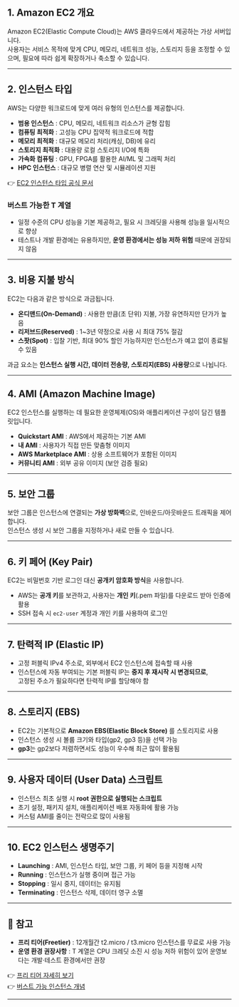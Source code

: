## 1. Amazon EC2 개요
Amazon EC2(Elastic Compute Cloud)는 AWS 클라우드에서 제공하는 가상 서버입니다.  
사용자는 서비스 목적에 맞게 CPU, 메모리, 네트워크 성능, 스토리지 등을 조정할 수 있으며, 필요에 따라 쉽게 확장하거나 축소할 수 있습니다.

---

## 2. 인스턴스 타입
AWS는 다양한 워크로드에 맞게 여러 유형의 인스턴스를 제공합니다.

- **범용 인스턴스** : CPU, 메모리, 네트워크 리소스가 균형 잡힘  
- **컴퓨팅 최적화** : 고성능 CPU 집약적 워크로드에 적합  
- **메모리 최적화** : 대규모 메모리 처리(캐싱, DB)에 유리  
- **스토리지 최적화** : 대용량 로컬 스토리지 I/O에 특화  
- **가속화 컴퓨팅** : GPU, FPGA를 활용한 AI/ML 및 그래픽 처리  
- **HPC 인스턴스** : 대규모 병렬 연산 및 시뮬레이션 지원  

👉 [EC2 인스턴스 타입 공식 문서](https://aws.amazon.com/ko/ec2/instance-types/)

### 버스트 가능한 T 계열
- 일정 수준의 CPU 성능을 기본 제공하고, 필요 시 크레딧을 사용해 성능을 일시적으로 향상  
- 테스트나 개발 환경에는 유용하지만, **운영 환경에서는 성능 저하 위험** 때문에 권장되지 않음  

---

## 3. 비용 지불 방식
EC2는 다음과 같은 방식으로 과금됩니다.

- **온디맨드(On-Demand)** : 사용한 만큼(초 단위) 지불, 가장 유연하지만 단가가 높음  
- **리저브드(Reserved)** : 1~3년 약정으로 사용 시 최대 75% 절감  
- **스팟(Spot)** : 입찰 기반, 최대 90% 할인 가능하지만 인스턴스가 예고 없이 종료될 수 있음  

과금 요소는 **인스턴스 실행 시간, 데이터 전송량, 스토리지(EBS) 사용량**으로 나뉩니다.  

---

## 4. AMI (Amazon Machine Image)
EC2 인스턴스를 실행하는 데 필요한 운영체제(OS)와 애플리케이션 구성이 담긴 템플릿입니다.

- **Quickstart AMI** : AWS에서 제공하는 기본 AMI  
- **내 AMI** : 사용자가 직접 만든 맞춤형 이미지  
- **AWS Marketplace AMI** : 상용 소프트웨어가 포함된 이미지  
- **커뮤니티 AMI** : 외부 공유 이미지 (보안 검증 필요)  

---

## 5. 보안 그룹
보안 그룹은 인스턴스에 연결되는 **가상 방화벽**으로, 인바운드/아웃바운드 트래픽을 제어합니다.  
인스턴스 생성 시 보안 그룹을 지정하거나 새로 만들 수 있습니다.  

---

## 6. 키 페어 (Key Pair)
EC2는 비밀번호 기반 로그인 대신 **공개키 암호화 방식**을 사용합니다.

- AWS는 **공개 키**를 보관하고, 사용자는 **개인 키**(.pem 파일)를 다운로드 받아 인증에 활용  
- SSH 접속 시 `ec2-user` 계정과 개인 키를 사용하여 로그인  

---

## 7. 탄력적 IP (Elastic IP)
- 고정 퍼블릭 IPv4 주소로, 외부에서 EC2 인스턴스에 접속할 때 사용  
- 인스턴스에 자동 부여되는 기본 퍼블릭 IP는 **중지 후 재시작 시 변경되므로**,  
  고정된 주소가 필요하다면 탄력적 IP를 할당해야 함  

---

## 8. 스토리지 (EBS)
- EC2는 기본적으로 **Amazon EBS(Elastic Block Store)** 를 스토리지로 사용  
- 인스턴스 생성 시 볼륨 크기와 타입(gp2, gp3 등)을 선택 가능  
- **gp3**는 gp2보다 저렴하면서도 성능이 우수해 최근 많이 활용됨  

---

## 9. 사용자 데이터 (User Data) 스크립트
- 인스턴스 최초 실행 시 **root 권한으로 실행되는 스크립트**  
- 초기 설정, 패키지 설치, 애플리케이션 배포 자동화에 활용 가능  
- 커스텀 AMI를 줄이는 전략으로 많이 사용됨  

---

## 10. EC2 인스턴스 생명주기
- **Launching** : AMI, 인스턴스 타입, 보안 그룹, 키 페어 등을 지정해 시작  
- **Running** : 인스턴스가 실행 중이며 접근 가능  
- **Stopping** : 일시 중지, 데이터는 유지됨  
- **Terminating** : 인스턴스 삭제, 데이터 영구 소멸  

---

## 📌 참고
- **프리 티어(Freetier)** : 12개월간 t2.micro / t3.micro 인스턴스를 무료로 사용 가능  
- **운영 환경 권장사항** : T 계열은 CPU 크레딧 소진 시 성능 저하 위험이 있어 운영보다는 개발·테스트 환경에서만 권장  

👉 [프리 티어 자세히 보기](https://aws.amazon.com/ko/free/)  
👉 [버스트 가능 인스턴스 개념](https://docs.aws.amazon.com/ko_kr/AWSEC2/latest/UserGuide/burstable-credits-baseline-concepts.html)  

---
